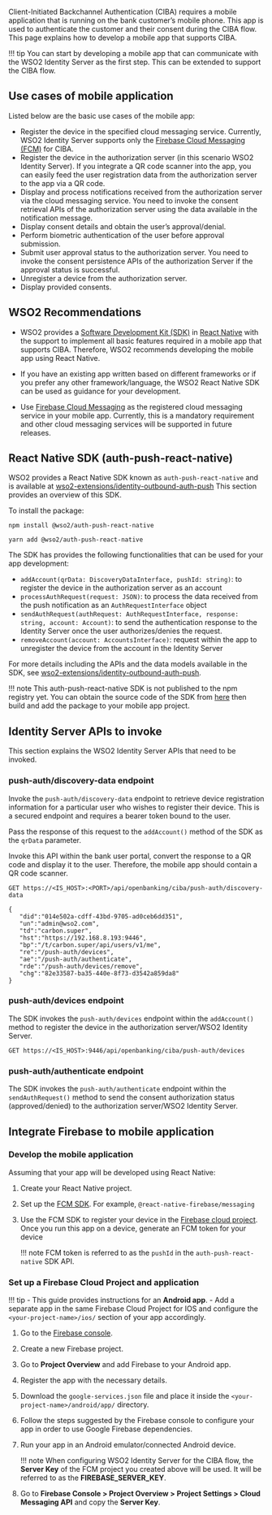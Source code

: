 Client-Initiated Backchannel Authentication (CIBA) requires a mobile application that is running on the bank customer’s 
mobile phone. This app is used to authenticate the customer and their consent during the CIBA flow. This page 
explains how to develop a mobile app that supports CIBA.

!!! tip
    You can start by developing a mobile app that can communicate with the WSO2 Identity Server as the first step.
    This can be extended to support the CIBA flow.

## Use cases of mobile application

Listed below are the basic use cases of the mobile app:

- Register the device in the specified cloud messaging service. Currently, WSO2 Identity Server supports only the 
[Firebase Cloud Messaging (FCM)](https://firebase.google.com/docs/cloud-messaging) for CIBA.
- Register the device in the authorization server (in this scenario WSO2 Identity Server). If you integrate a QR code 
scanner into the app, you can easily feed the user registration data from the authorization server to the app via 
a QR code.
- Display and process notifications received from the authorization server via the cloud messaging service. You need to 
invoke the consent retrieval APIs of the authorization server using the data available in the notification message.
- Display consent details and obtain the user’s approval/denial.
- Perform biometric authentication of the user before approval submission.
- Submit user approval status to the authorization server. You need to invoke the consent persistence APIs of the 
authorization Server if the approval status is successful.
- Unregister a device from the authorization server.
- Display provided consents.

## WSO2 Recommendations

- WSO2 provides a [Software Development Kit (SDK)](#react-native-sdk-auth-push-react-native) in 
[React Native](https://reactnative.dev/) with the support to implement all basic features required in a mobile 
app that supports CIBA. Therefore, WSO2 recommends developing the mobile app using React Native.

- If you have an existing app written based on different frameworks or if you prefer any other framework/language,
the WSO2 React Native SDK can be used as guidance for your development.

- Use [Firebase Cloud Messaging](https://firebase.google.com/docs/cloud-messaging) as the registered cloud messaging 
service in your mobile app. Currently, this is a mandatory requirement and other cloud messaging services will 
be supported in future releases.

## React Native SDK (auth-push-react-native)

WSO2 provides a React Native SDK known as `auth-push-react-native` and is available at 
[wso2-extensions/identity-outbound-auth-push](https://github.com/wso2-extensions/identity-outbound-auth-push/tree/master/sdk)
This section provides an overview of this SDK.

To install the package:

   ```shell tab="For npm"
   npm install @wso2/auth-push-react-native
   ```
    
   ```shell tab="For yarn"
   yarn add @wso2/auth-push-react-native
   ```

The SDK has provides the following functionalities that can be used for your app development:

- `addAccount(qrData: DiscoveryDataInterface, pushId: string)`:  to register the device in the authorization server as 
an account
- `processAuthRequest(request: JSON)`:  to process the data received from the push notification as an 
`AuthRequestInterface` object
- `sendAuthRequest(authRequest: AuthRequestInterface, response: string, account: Account)`: to send the authentication 
response to the Identity Server once the user authorizes/denies the request.
- `removeAccount(account: AccountsInterface)`: request within the app to unregister the device from the 
account in the Identity Server 

For more details including the APIs and the data models available in the SDK, see 
[wso2-extensions/identity-outbound-auth-push](https://github.com/wso2-extensions/identity-outbound-auth-push/blob/master/sdk/README.md).

!!! note
    This auth-push-react-native SDK is not published to the npm registry yet. You can obtain the source code of the SDK 
    from [here](https://github.com/wso2-extensions/identity-outbound-auth-push/tree/master/sdk) then build and add the 
    package to your mobile app project.

## Identity Server APIs to invoke

This section explains the WSO2 Identity Server APIs that need to be invoked.

### push-auth/discovery-data endpoint

Invoke the `push-auth/discovery-data` endpoint to retrieve device registration information for a particular user who 
wishes to register their device. This is a secured endpoint and requires a bearer token bound to the user.

Pass the response of this request to the `addAccount()` method of the SDK as the `qrData` parameter.

Invoke this API within the bank user portal, convert the response to a QR code and display it to the user. Therefore, 
the mobile app should contain a QR code scanner. 

 ``` tab="Request"
 GET https://<IS_HOST>:<PORT>/api/openbanking/ciba/push-auth/discovery-data
 ```

 ``` tab="Response"
 {
    "did":"014e502a-cdff-43bd-9705-ad0ceb6dd351",
    "un":"admin@wso2.com",
    "td":"carbon.super",
    "hst":"https://192.168.8.193:9446",
    "bp":"/t/carbon.super/api/users/v1/me",
    "re":"/push-auth/devices",
    "ae":"/push-auth/authenticate",
    "rde":"/push-auth/devices/remove",
    "chg":"82e33587-ba35-440e-8f73-d3542a859da8"
 }
 ``` 

### push-auth/devices endpoint

The SDK invokes the `push-auth/devices` endpoint within the `addAccount()` method to register the device in the 
authorization server/WSO2 Identity Server.

  ```curl
  GET https://<IS_HOST>:9446/api/openbanking/ciba/push-auth/devices
  ```

### push-auth/authenticate endpoint

The SDK invokes the `push-auth/authenticate` endpoint within the `sendAuthRequest()` method to send the consent 
authorization status (approved/denied) to the authorization server/WSO2 Identity Server.

## Integrate Firebase to mobile application

### Develop the mobile application

Assuming that your  app will be developed using React Native:

1. Create your React Native project.
2. Set up the [FCM SDK](https://firebase.google.com/docs/cloud-messaging/android/client#kotlin+ktx). 
For example, `@react-native-firebase/messaging`
3. Use the FCM SDK to register your device in the [Firebase cloud project](). Once you run this app on a device, generate 
an FCM token for your device 

    !!! note
        FCM token is referred to as the `pushId` in the `auth-push-react-native` SDK API.

### Set up a Firebase Cloud Project and application

!!! tip
    - This guide provides instructions for an **Android app**. 
    - Add a separate app in the same Firebase Cloud Project for IOS and configure the `<your-project-name>/ios/` section 
      of your app accordingly.

1. Go to the [Firebase console](https://console.firebase.google.com/u/0/).
2. Create a new Firebase project.
3. Go to **Project Overview** and add Firebase to your Android app.
4. Register the app with the necessary details.
5. Download the `google-services.json` file and place it inside the `<your-project-name>/android/app/` directory.
6. Follow the steps suggested by the Firebase console to configure your app in order to use Google Firebase dependencies.
7. Run your app in an Android emulator/connected Android device.

    !!! note
        When configuring WSO2 Identity Server for the CIBA flow, the **Server Key** of the FCM project you created above will be
        used. It will be referred to as the **FIREBASE_SERVER_KEY**. 

8. Go to **Firebase Console > Project Overview > Project Settings > Cloud Messaging API** and copy the **Server Key**.